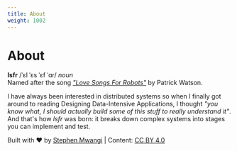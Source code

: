 ```yaml
---
title: About
weight: 1002
---
```


# About

**lsfr** /ˈɛl ˈɛs ˈɛf ˈɑr/ *noun*\
Named after the song [_"Love Songs For Robots"_](https://www.youtube.com/watch?v=lCskw1901a0) by Patrick Watson.

I have always been interested in distributed systems so when I finally got around to reading Designing Data-Intensive Applications, I thought _"you know what, I should actually build some of this stuff to really understand it"_. And that's how _lsfr_ was born: it breaks down complex systems into stages you can implement and test.

Built with ❤️ by [Stephen Mwangi](https://www.stephenmwangi.com/) | Content: [CC BY 4.0](https://github.com/st3v3nmw/lsfr.io/blob/main/LICENSE)
